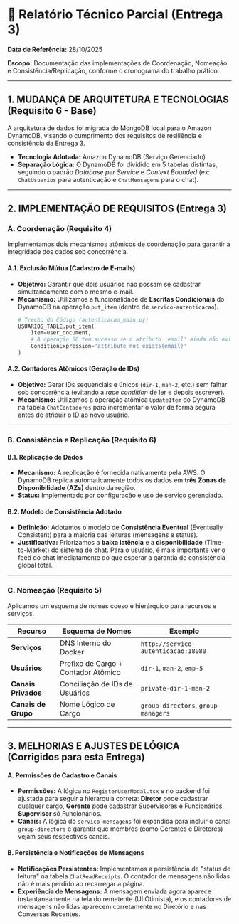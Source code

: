 # 📄 Relatório Técnico Parcial (Entrega 3)

**Data de Referência:** 28/10/2025

**Escopo:** Documentação das implementações de Coordenação, Nomeação e Consistência/Replicação, conforme o cronograma do trabalho prático.

---

## 1. MUDANÇA DE ARQUITETURA E TECNOLOGIAS (Requisito 6 - Base)

A arquitetura de dados foi migrada do MongoDB local para o Amazon DynamoDB, visando o cumprimento dos requisitos de resiliência e consistência da Entrega 3.

* **Tecnologia Adotada:** Amazon DynamoDB (Serviço Gerenciado).
* **Separação Lógica:** O DynamoDB foi dividido em 5 tabelas distintas, seguindo o padrão *Database per Service* e *Context Bounded* (ex: `ChatUsuarios` para autenticação e `ChatMensagens` para o chat).

---

## 2. IMPLEMENTAÇÃO DE REQUISITOS (Entrega 3)

### A. Coordenação (Requisito 4)

Implementamos dois mecanismos atômicos de coordenação para garantir a integridade dos dados sob concorrência.

#### A.1. Exclusão Mútua (Cadastro de E-mails)
* **Objetivo:** Garantir que dois usuários não possam se cadastrar simultaneamente com o mesmo e-mail.
* **Mecanismo:** Utilizamos a funcionalidade de **Escritas Condicionais** do DynamoDB na operação `put_item` (dentro de `servico-autenticacao`).
    ```python
    # Trecho do Código (autenticacao_main.py)
    USUARIOS_TABLE.put_item(
        Item=user_document,
        # A operação SÓ tem sucesso se o atributo 'email' ainda não existir (atomicidade)
        ConditionExpression='attribute_not_exists(email)' 
    )
    ```

#### A.2. Contadores Atômicos (Geração de IDs)
* **Objetivo:** Gerar IDs sequenciais e únicos (`dir-1`, `man-2`, etc.) sem falhar sob concorrência (evitando a *race condition* de ler e depois escrever).
* **Mecanismo:** Utilizamos a operação atômica `UpdateItem` do DynamoDB na tabela `ChatContadores` para incrementar o valor de forma segura antes de atribuir o ID ao novo usuário.

---

### B. Consistência e Replicação (Requisito 6)

#### B.1. Replicação de Dados
* **Mecanismo:** A replicação é fornecida nativamente pela AWS. O DynamoDB replica automaticamente todos os dados em **três Zonas de Disponibilidade (AZs)** dentro da região.
* **Status:** Implementado por configuração e uso de serviço gerenciado.

#### B.2. Modelo de Consistência Adotado
* **Definição:** Adotamos o modelo de **Consistência Eventual** (Eventually Consistent) para a maioria das leituras (mensagens e status).
* **Justificativa:** Priorizamos a **baixa latência** e a **disponibilidade** (Time-to-Market) do sistema de chat. Para o usuário, é mais importante ver o feed do chat imediatamente do que esperar a garantia de consistência global total.

---

### C. Nomeação (Requisito 5)

Aplicamos um esquema de nomes coeso e hierárquico para recursos e serviços.

| Recurso | Esquema de Nomes | Exemplo |
|---|---|---|
| **Serviços** | DNS Interno do Docker | `http://servico-autenticacao:18080` |
| **Usuários** | Prefixo de Cargo + Contador Atômico | `dir-1`, `man-2`, `emp-5` |
| **Canais Privados** | Conciliação de IDs de Usuários | `private-dir-1-man-2` |
| **Canais de Grupo**| Nome Lógico de Cargo | `group-directors`, `group-managers` |

---

## 3. MELHORIAS E AJUSTES DE LÓGICA (Corrigidos para esta Entrega)

#### A. Permissões de Cadastro e Canais
* **Permissões:** A lógica no `RegisterUserModal.tsx` e no backend foi ajustada para seguir a hierarquia correta: **Diretor** pode cadastrar qualquer cargo, **Gerente** pode cadastrar Supervisores e Funcionários, **Supervisor** só Funcionários.
* **Canais:** A lógica do `servico-mensagens` foi expandida para incluir o canal `group-directors` e garantir que membros (como Gerentes e Diretores) vejam seus respectivos canais.

#### B. Persistência e Notificações de Mensagens
* **Notificações Persistentes:** Implementamos a persistência de "status de leitura" na tabela `ChatReadReceipts`. O contador de mensagens não lidas não é mais perdido ao recarregar a página.
* **Experiência de Mensagens:** A mensagem enviada agora aparece instantaneamente na tela do remetente (UI Otimista), e os contadores de mensagens não lidas aparecem corretamente no Diretório e nas Conversas Recentes.